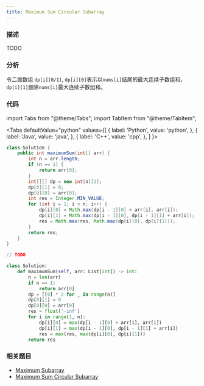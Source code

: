 ```yaml
---
title: Maximum Sum Circular Subarray
---
```


### 描述

TODO

### 分析

令二维数组 `dp[i][0/1]`, `dp[i][0]`表示以`nums[i]`结尾的最大连续子数组和，`dp[i][1]`删除`nums[i]`最大连续子数组和。

### 代码

import Tabs from "@theme/Tabs";
import TabItem from "@theme/TabItem";

<Tabs
defaultValue="python"
values={[
{ label: 'Python', value: 'python', },
{ label: 'Java', value: 'java', },
{ label: 'C++', value: 'cpp', },
]
}>
<TabItem value="java">

```java
class Solution {
    public int maximumSum(int[] arr) {
        int n = arr.length;
        if (n == 1) {
            return arr[0];
        }
        int[][] dp = new int[n][2];
        dp[0][1] = 0;
        dp[0][0] = arr[0];
        int res = Integer.MIN_VALUE;
        for (int i = 1; i < n; i++) {
            dp[i][0] = Math.max(dp[i - 1][0] + arr[i], arr[i]);
            dp[i][1] = Math.max(dp[i - 1][0], dp[i - 1][1] + arr[i]);
            res = Math.max(res, Math.max(dp[i][0], dp[i][1]));
        }
        return res;
    }
}
```

</TabItem>
<TabItem value="cpp">

```cpp
// TODO
```

</TabItem>

<TabItem value="python">

```python
class Solution:
    def maximumSum(self, arr: List[int]) -> int:
        n = len(arr)
        if n == 1:
            return arr[0]
        dp = [[0] * 2 for _ in range(n)]
        dp[0][1] = 0
        dp[0][0] = arr[0]
        res = float('-inf')
        for i in range(1, n):
            dp[i][0] = max(dp[i - 1][0] + arr[i], arr[i])
            dp[i][1] = max(dp[i - 1][0], dp[i - 1][1] + arr[i])
            res = max(res, max(dp[i][0], dp[i][1]))
        return res
```

</TabItem>
</Tabs>

### 相关题目

- [Maximum Subarray](maximum-subarray.md)
- [Maximum Sum Circular Subarray](maximum-sum-circular-subarray.md)
